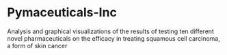 # Pymaceuticals-Inc
Analysis and graphical visualizations of the results of testing ten different novel pharmaceuticals on the efficacy in treating squamous cell carcinoma, a form of skin cancer
